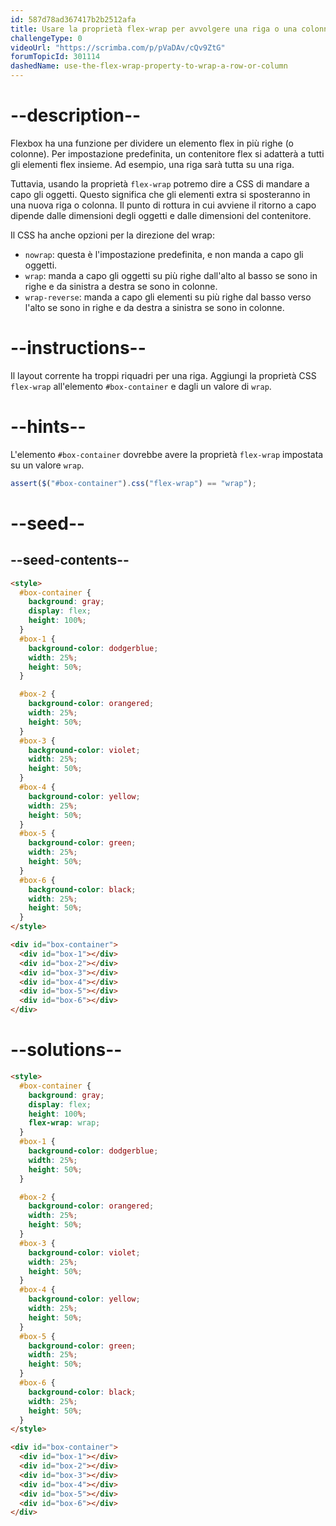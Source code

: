 ```yaml
---
id: 587d78ad367417b2b2512afa
title: Usare la proprietà flex-wrap per avvolgere una riga o una colonna
challengeType: 0
videoUrl: "https://scrimba.com/p/pVaDAv/cQv9ZtG"
forumTopicId: 301114
dashedName: use-the-flex-wrap-property-to-wrap-a-row-or-column
---
```


# --description--

Flexbox ha una funzione per dividere un elemento flex in più righe (o colonne). Per impostazione predefinita, un contenitore flex si adatterà a tutti gli elementi flex insieme. Ad esempio, una riga sarà tutta su una riga.

Tuttavia, usando la proprietà `flex-wrap` potremo dire a CSS di mandare a capo gli oggetti. Questo significa che gli elementi extra si sposteranno in una nuova riga o colonna. Il punto di rottura in cui avviene il ritorno a capo dipende dalle dimensioni degli oggetti e dalle dimensioni del contenitore.

Il CSS ha anche opzioni per la direzione del wrap:

<ul><li><code>nowrap</code>: questa è l'impostazione predefinita, e non manda a capo gli oggetti.</li><li><code>wrap</code>: manda a capo gli oggetti su più righe dall'alto al basso se sono in righe e da sinistra a destra se sono in colonne.</li><li><code>wrap-reverse</code>: manda a capo gli elementi su più righe dal basso verso l'alto se sono in righe e da destra a sinistra se sono in colonne.</li></ul>

# --instructions--

Il layout corrente ha troppi riquadri per una riga. Aggiungi la proprietà CSS `flex-wrap` all'elemento `#box-container` e dagli un valore di `wrap`.

# --hints--

L'elemento `#box-container` dovrebbe avere la proprietà `flex-wrap` impostata su un valore `wrap`.

```js
assert($("#box-container").css("flex-wrap") == "wrap");
```

# --seed--

## --seed-contents--

```html
<style>
  #box-container {
    background: gray;
    display: flex;
    height: 100%;
  }
  #box-1 {
    background-color: dodgerblue;
    width: 25%;
    height: 50%;
  }

  #box-2 {
    background-color: orangered;
    width: 25%;
    height: 50%;
  }
  #box-3 {
    background-color: violet;
    width: 25%;
    height: 50%;
  }
  #box-4 {
    background-color: yellow;
    width: 25%;
    height: 50%;
  }
  #box-5 {
    background-color: green;
    width: 25%;
    height: 50%;
  }
  #box-6 {
    background-color: black;
    width: 25%;
    height: 50%;
  }
</style>

<div id="box-container">
  <div id="box-1"></div>
  <div id="box-2"></div>
  <div id="box-3"></div>
  <div id="box-4"></div>
  <div id="box-5"></div>
  <div id="box-6"></div>
</div>
```

# --solutions--

```html
<style>
  #box-container {
    background: gray;
    display: flex;
    height: 100%;
    flex-wrap: wrap;
  }
  #box-1 {
    background-color: dodgerblue;
    width: 25%;
    height: 50%;
  }

  #box-2 {
    background-color: orangered;
    width: 25%;
    height: 50%;
  }
  #box-3 {
    background-color: violet;
    width: 25%;
    height: 50%;
  }
  #box-4 {
    background-color: yellow;
    width: 25%;
    height: 50%;
  }
  #box-5 {
    background-color: green;
    width: 25%;
    height: 50%;
  }
  #box-6 {
    background-color: black;
    width: 25%;
    height: 50%;
  }
</style>

<div id="box-container">
  <div id="box-1"></div>
  <div id="box-2"></div>
  <div id="box-3"></div>
  <div id="box-4"></div>
  <div id="box-5"></div>
  <div id="box-6"></div>
</div>
```
